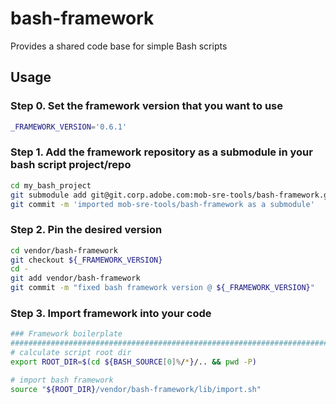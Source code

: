 # bash-framework
Provides a shared code base for simple Bash scripts

## Usage

###  Step 0. Set the framework version that you want to use
```bash
_FRAMEWORK_VERSION='0.6.1'
```

###  Step 1. Add the framework repository as a submodule in your bash script project/repo
```bash
cd my_bash_project
git submodule add git@git.corp.adobe.com:mob-sre-tools/bash-framework.git vendor/bash-framework    # get source code
git commit -m 'imported mob-sre-tools/bash-framework as a submodule'                               # save submodule reference to top-level repo
```

###  Step 2. Pin the desired version
```bash
cd vendor/bash-framework
git checkout ${_FRAMEWORK_VERSION}
cd -
git add vendor/bash-framework
git commit -m "fixed bash framework version @ ${_FRAMEWORK_VERSION}"
```

###  Step 3. Import framework into your code
```bash
### Framework boilerplate
###############################################################################
# calculate script root dir
export ROOT_DIR=$(cd ${BASH_SOURCE[0]%/*}/.. && pwd -P)

# import bash framework
source "${ROOT_DIR}/vendor/bash-framework/lib/import.sh"
```
